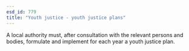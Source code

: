```yaml
---
esd_id: 779
title: "Youth justice - youth justice plans"
---
```


A local authority must, after consultation with the relevant persons and bodies, formulate and implement for each year a youth justice plan.

